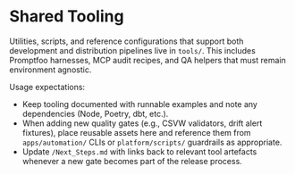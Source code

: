# Shared Tooling

Utilities, scripts, and reference configurations that support both development and distribution pipelines live in `tools/`.
This includes Promptfoo harnesses, MCP audit recipes, and QA helpers that must remain environment agnostic.

Usage expectations:

- Keep tooling documented with runnable examples and note any dependencies (Node, Poetry, dbt, etc.).
- When adding new quality gates (e.g., CSVW validators, drift alert fixtures), place reusable assets here and reference them
  from `apps/automation/` CLIs or `platform/scripts/` guardrails as appropriate.
- Update `/Next_Steps.md` with links back to relevant tool artefacts whenever a new gate becomes part of the release process.
